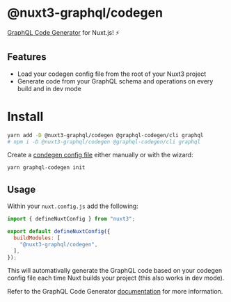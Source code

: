 # @nuxt3-graphql/codegen

[GraphQL Code Generator](https://www.graphql-code-generator.com/) for Nuxt.js! ⚡️

## Features

- Load your codegen config file from the root of your Nuxt3 project
- Generate code from your GraphQL schema and operations on every build and in dev mode

# Install

```bash
yarn add -D @nuxt3-graphql/codegen @graphql-codegen/cli graphql
# npm i -D @nuxt3-graphql/codegen @graphql-codegen/cli graphql
```

Create a [condegen config file](https://www.graphql-code-generator.com/docs/getting-started/codegen-config) either manually or with the wizard:

```bash
yarn graphql-codegen init
```

## Usage

Within your `nuxt.config.js` add the following:

```js
import { defineNuxtConfig } from "nuxt3";

export default defineNuxtConfig({
  buildModules: [
    "@nuxt3-graphql/codegen",
  ],
});
```

This will automativally generate the GraphQL code based on your codegen config file each time Nuxt builds your project (this also works in dev mode).

Refer to the GraphQL Code Generator [documentation](https://www.graphql-code-generator.com/docs/getting-started/index/) for more information.

